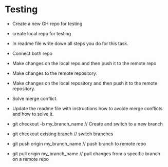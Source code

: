 # Testing

- Create a new GH repo for testing
- create local repo for testing
- In readme file write down all steps you do for this task.
- Connect both repo
- Make changes on the local repo and then push it to the remote repo
- Make changes to the remote repository.
- Make changes on the local repository and then push it to the remote repository.
- Solve merge conflict.
- Update the readme file with instructions how to avoide merge conflicts and how to solve it.

- git checkout -b my_branch_name // Create and switch to a new branch
- git checkout existing branch // switch branches
- git push origin my_branch_name // push branch to remote repo
- git pull origin my_branch_name // pull changes from a specific branch on a remote repo
